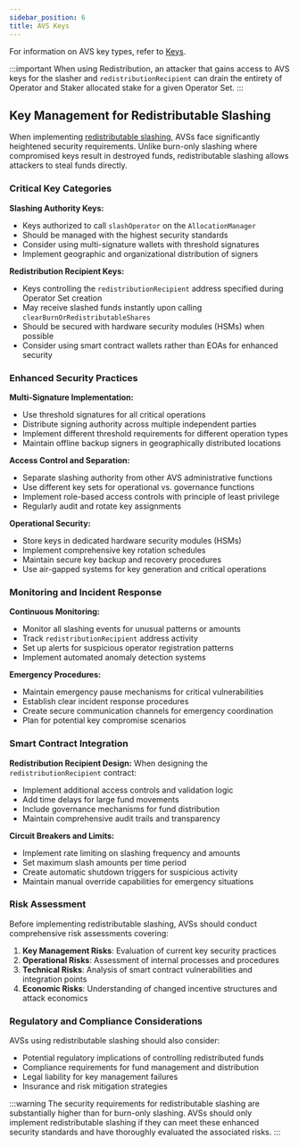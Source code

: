 ```yaml
---
sidebar_position: 6
title: AVS Keys
---
```


For information on AVS key types, refer to [Keys](../../concepts/keys-and-signatures).

:::important
When using Redistribution, an attacker that gains access to AVS keys for the slasher and `redistributionRecipient` can drain
the entirety of Operator and Staker allocated stake for a given Operator Set. 
:::

## Key Management for Redistributable Slashing

When implementing [redistributable slashing](../concepts/slashing/slashing-concept-developers.md), AVSs face significantly heightened security requirements. Unlike burn-only slashing where compromised keys result in destroyed funds, redistributable slashing allows attackers to steal funds directly.

### Critical Key Categories

**Slashing Authority Keys:**
- Keys authorized to call `slashOperator` on the `AllocationManager`
- Should be managed with the highest security standards
- Consider using multi-signature wallets with threshold signatures
- Implement geographic and organizational distribution of signers

**Redistribution Recipient Keys:**
- Keys controlling the `redistributionRecipient` address specified during Operator Set creation
- May receive slashed funds instantly upon calling `clearBurnOrRedistributableShares`
- Should be secured with hardware security modules (HSMs) when possible
- Consider using smart contract wallets rather than EOAs for enhanced security

### Enhanced Security Practices

**Multi-Signature Implementation:**
- Use threshold signatures for all critical operations
- Distribute signing authority across multiple independent parties
- Implement different threshold requirements for different operation types
- Maintain offline backup signers in geographically distributed locations

**Access Control and Separation:**
- Separate slashing authority from other AVS administrative functions
- Use different key sets for operational vs. governance functions
- Implement role-based access controls with principle of least privilege
- Regularly audit and rotate key assignments

**Operational Security:**
- Store keys in dedicated hardware security modules (HSMs)
- Implement comprehensive key rotation schedules
- Maintain secure key backup and recovery procedures
- Use air-gapped systems for key generation and critical operations

### Monitoring and Incident Response

**Continuous Monitoring:**
- Monitor all slashing events for unusual patterns or amounts
- Track `redistributionRecipient` address activity
- Set up alerts for suspicious operator registration patterns
- Implement automated anomaly detection systems

**Emergency Procedures:**
- Maintain emergency pause mechanisms for critical vulnerabilities
- Establish clear incident response procedures
- Create secure communication channels for emergency coordination
- Plan for potential key compromise scenarios

### Smart Contract Integration

**Redistribution Recipient Design:**
When designing the `redistributionRecipient` contract:
- Implement additional access controls and validation logic
- Add time delays for large fund movements
- Include governance mechanisms for fund distribution
- Maintain comprehensive audit trails and transparency

**Circuit Breakers and Limits:**
- Implement rate limiting on slashing frequency and amounts
- Set maximum slash amounts per time period
- Create automatic shutdown triggers for suspicious activity
- Maintain manual override capabilities for emergency situations

### Risk Assessment

Before implementing redistributable slashing, AVSs should conduct comprehensive risk assessments covering:

1. **Key Management Risks**: Evaluation of current key security practices
2. **Operational Risks**: Assessment of internal processes and procedures  
3. **Technical Risks**: Analysis of smart contract vulnerabilities and integration points
4. **Economic Risks**: Understanding of changed incentive structures and attack economics

### Regulatory and Compliance Considerations

AVSs using redistributable slashing should also consider:
- Potential regulatory implications of controlling redistributed funds
- Compliance requirements for fund management and distribution
- Legal liability for key management failures
- Insurance and risk mitigation strategies

:::warning
The security requirements for redistributable slashing are substantially higher than for burn-only slashing. AVSs should only implement redistributable slashing if they can meet these enhanced security standards and have thoroughly evaluated the associated risks.
:::
